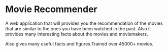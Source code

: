 # Movie Recommender

A web application that will provides you the recommendation of the movies that are similar to the ones you have been watched in the past. Also it provides many interesting facts about the movies and moviemakers.<br>

Also gives many useful facts and figures.Trained over 45000+ movies.
